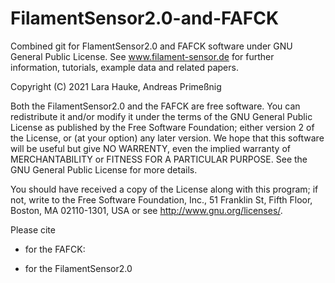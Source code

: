 # FilamentSensor2.0-and-FAFCK
Combined git for FlamentSensor2.0 and FAFCK software under GNU General Public License. See www.filament-sensor.de
for further information, tutorials, example data and related papers.

Copyright (C) 2021 Lara Hauke, Andreas Primeßnig

Both the FilamentSensor2.0 and the FAFCK are free software. You can redistribute it and/or modify it 
under the terms of the GNU General Public License as published by the Free Software Foundation; either version 2
of the License, or (at your option) any later version.
We hope that this software will be useful but give NO WARRENTY, even the implied warranty of MERCHANTABILITY 
or FITNESS FOR A PARTICULAR PURPOSE. See the GNU General Public License for more details.

You should have received a copy of the License along with this program; if not, write to the Free Software
Foundation, Inc., 51 Franklin St, Fifth Floor, Boston, MA 02110-1301, USA or see <http://www.gnu.org/licenses/>.

Please cite
- for the FAFCK:


- for the FilamentSensor2.0
